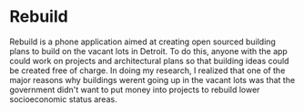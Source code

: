 # Rebuild

Rebuild is a phone application aimed at creating open sourced building plans to build on the vacant lots in Detroit. To do this, anyone with the app could work on projects and architectural plans so that building ideas could be created free of charge. In doing my research, I realized that one of the major reasons why buildings werent going up in the vacant lots was that the government didn't want to put money into projects to rebuild lower socioeconomic status areas. 
